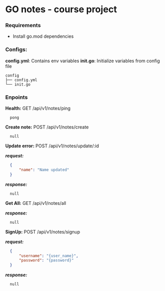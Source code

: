 # GO notes - course project

### Requirements
* Install go.mod dependencies

### Configs:
**config.yml**: Contains env variables
**init.go**: Initialize variables from config file
```
config
├── config.yml
└── init.go
```


### Enpoints

**Health:**
GET /api/v1/notes/ping

```
  pong
```

**Create note:**
POST /api/v1/notes/create
```
  null
```

**Update error:**
POST /api/v1/notes/update/:id

***request:***
```json
  {
      "name": "Name updated"
  }
```
***response:***
```
  null
```

**Get All:**
GET /api/v1/notes/all

***response:***
```
  null
```

**SignUp:**
POST /api/v1/notes/signup

***request:***
```json
  {
      "username": "{user_name}",
      "password": "{password}"
  }
```
***response:***
```
  null
```